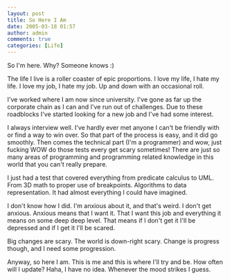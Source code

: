 ```yaml
---
layout: post
title: So Here I Am
date: 2005-03-18 01:57
author: admin
comments: true
categories: [Life]
---
```

So I&apos;m here.  Why?  Someone knows :)

The life I live is a roller coaster of epic proportions.  I love my life, I hate my life.  I love my job, I hate my job.  Up and down with an occasional roll.

I&apos;ve worked where I am now since university.  I&apos;ve gone as far up the corporate chain as I can and I&apos;ve run out of challenges.  Due to these roadblocks I&apos;ve started looking for a new job and I&apos;ve had some interest.

I always interview well.  I&apos;ve hardly ever met anyone I can&apos;t be friendly with or find a way to win over.  So that part of the process is easy, and it did go smoothly.  Then comes the technical part (I&apos;m a programmer) and wow, just fucking WOW do those tests every get scary sometimes!  There are just so many areas of programming and programming related knowledge in this world that you can&apos;t really prepare.

I just had a test that covered everything from predicate calculus to UML.  From 3D math to proper use of breakpoints.  Algorithms to data representation.  It had almost everything I could have imagined.

I don&apos;t know how I did.  I&apos;m anxious about it, and that&apos;s weird.  I don&apos;t get anxious.  Anxious means that I want it.  That I want this job and everything it means on some deep deep level.  That means if I don&apos;t get it I&apos;ll be depressed and if I get it I&apos;ll be scared.

Big changes are scary.  The world is down-right scary.  Change is progress though, and I need some progression.

Anyway, so here I am.  This is me and this is where I&apos;ll try and be.  How often will I update? Haha, I have no idea.  Whenever the mood strikes I guess.
